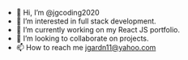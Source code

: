 - 👋 Hi, I’m @jgcoding2020
- 👀 I’m interested in full stack development.
- 🌱 I’m currently working on my React JS portfolio.
- 💞️ I’m looking to collaborate on projects.
- 📫 How to reach me jgardn11@yahoo.com

<!---
jgcoding2020/jgcoding2020 is a ✨ special ✨ repository because its `README.md` (this file) appears on your GitHub profile.
You can click the Preview link to take a look at your changes.
--->
